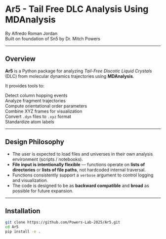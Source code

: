 # Ar5 - Tail Free DLC Analysis Using MDAnalysis

By Alfredo Roman Jordan  
Built on foundation of Sn5 by Dr. Mitch Powers

---

## Overview

**Ar5** is a Python package for analyzing *Tail-Free Discotic Liquid Crystals* (DLC) from molecular dynamics trajectories using **MDAnalysis**.  

It provides tools to:

Detect column hopping events  
Analyze fragment trajectories  
Compute orientational order parameters  
Combine XYZ frames for visualization  
Convert `.dyn` files to `.xyz` format  
Standardize atom labels  

---

## Design Philosophy

- The user is expected to load files and universes in their own analysis environment (scripts / notebooks).
- **File input is intentionally flexible** — functions operate on **lists of directories** or **lists of file paths**, not hardcoded internal traversal.
- Functions consistently support a `verbose` argument to control logging and visualization.
- The code is designed to be as **backward compatible** and **broad** as possible for future expansion.

---

## Installation

```bash
git clone https://github.com/Powers-Lab-2025/Ar5.git
cd Ar5
pip install -e .

